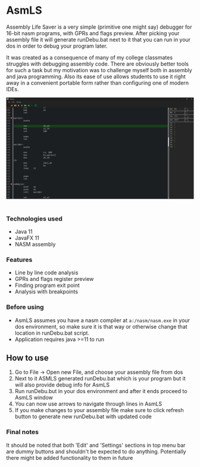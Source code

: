 # AsmLS
Assembly Life Saver is a very simple (primitive one might say) debugger for 16-bit nasm programs, with GPRs and flags preview.
After picking your assembly file it will generate runDebu.bat next to it that you can run in your dos in order to debug your program later. 

It was created as a consequence of many of my college classmates struggles with debugging assembly code. There are obviously better tools for such a task but my motivation was to challenge myself both in assembly and java programming. Also its ease of use allows students to use it right away in a convenient portable form rather than configuring one of modern IDEs.

<img src="https://raw.githubusercontent.com/xAdiro/ASMLS/main/AsmLS-breakpoints.png" align="left"></img>
ㅤ
### Technologies used
- Java 11
- JavaFX 11
- NASM assembly

### Features
- Line by line code analysis
- GPRs and flags register preview
- Finding program exit point
- Analysis with breakpoints

### Before using
- AsmLS assumes you have a nasm compiler at `a:/nasm/nasm.exe` in your dos environment, so make sure it is that way or otherwise change that location in runDebu.bat script.
- Application requires java >=11 to run 

## How to use
1. Go to File -> Open new File, and choose your assembly file from dos
2. Next to it ASMLS generated runDebu.bat which is your program but it will also provide debug info for AsmLS
3. Run runDebu.but in your dos environment and after it ends proceed to AsmLS window
4. You can now use arrows to navigate through lines in AsmLS
5. If you make changes to your assembly file make sure to click refresh button to generate new runDebu.bat with updated code

### Final notes
It should be noted that both 'Edit' and 'Settings' sections in top menu bar are dummy buttons and shouldn't be expected to do anything. Potentially there might be added functionality to them in future
